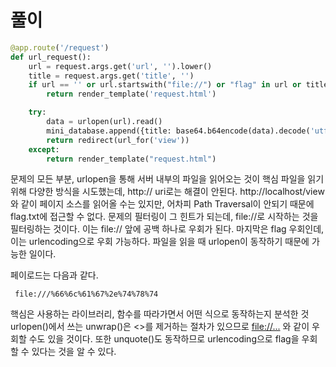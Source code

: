 # 풀이

```python
@app.route('/request')
def url_request():
    url = request.args.get('url', '').lower()
    title = request.args.get('title', '')
    if url == '' or url.startswith("file://") or "flag" in url or title == '':
        return render_template('request.html')

    try:
        data = urlopen(url).read()
        mini_database.append({title: base64.b64encode(data).decode('utf-8')})
        return redirect(url_for('view'))
    except:
        return render_template("request.html")
```

문제의 모든 부분, urlopen을 통해 서버 내부의 파일을 읽어오는 것이 핵심
파일을 읽기 위해 다양한 방식을 시도했는데, http:// uri로는 해결이 안된다.
http://localhost/view 와 같이 페이지 소스를 읽어올 수는 있지만, 어차피 Path Traversal이 안되기 때문에 flag.txt에 접근할 수 없다.
문제의 필터링이 그 힌트가 되는데, file://로 시작하는 것을 필터링하는 것이다.
이는 file:// 앞에 공백 하나로 우회가 된다.
마지막은 flag 우회인데, 이는 urlencoding으로 우회 가능하다.
파일을 읽을 때 urlopen이 동작하기 때문에 가능한 일이다.

페이로드는 다음과 같다.

` file:///%66%6c%61%67%2e%74%78%74`

핵심은 사용하는 라이브러리, 함수를 따라가면서 어떤 식으로 동작하는지 분석한 것
urlopen()에서 쓰는 unwrap()은 <>를 제거하는 절차가 있으므로 <file://...> 와 같이 우회할 수도 있을 것이다.
또한 unquote()도 동작하므로 urlencoding으로 flag을 우회할 수 있다는 것을 알 수 있다.